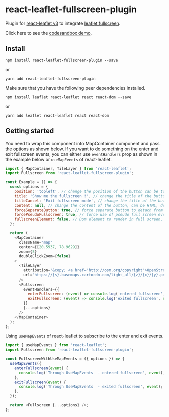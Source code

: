 # react-leaflet-fullscreen-plugin

Plugin for [react-leaflet v3](https://github.com/PaulLeCam/react-leaflet) to integrate [leaflet.fullscreen](https://github.com/brunob/leaflet.fullscreen).

Click here to see the [codesandbox demo](https://codesandbox.io/s/react-leaflet-fullscreen-plugin-example-k17g2?file=/src/Example.js).

## Install

`npm install react-leaflet-fullscreen-plugin --save`

or

`yarn add react-leaflet-fullscreen-plugin`

Make sure that you have the following peer dependencies installed.

`npm install leaflet react-leaflet react react-dom --save`

or

`yarn add leaflet react-leaflet react react-dom`

## Getting started

You need to wrap this component into MapContainer component and pass the options as shown below. If you want to do something on the enter and exit fullscreen events, you can either use `eventHandlers` prop as shown in the example below or `useMapEvents` of react-leaflet.

```javascript
import { MapContainer, TileLayer } from 'react-leaflet';
import Fullscreen from 'react-leaflet-fullscreen-plugin';

const Example = () => {
  const options = {
    position: 'topleft', // change the position of the button can be topleft, topright, bottomright or bottomleft, default topleft
    title: 'Show me the fullscreen !', // change the title of the button, default Full Screen
    titleCancel: 'Exit fullscreen mode', // change the title of the button when fullscreen is on, default Exit Full Screen
    content: null, // change the content of the button, can be HTML, default null
    forceSeparateButton: true, // force separate button to detach from zoom buttons, default false
    forcePseudoFullscreen: true, // force use of pseudo full screen even if full screen API is available, default false
    fullscreenElement: false, // Dom element to render in full screen, false by default, fallback to map._container
  };

  return (
    <MapContainer
      className="map"
      center={[20.5937, 78.9629]}
      zoom={5}
      doubleClickZoom={false}
    >
      <TileLayer
        attribution='&copy; <a href="http://osm.org/copyright">OpenStreetMap</a> contributors &copy; <a href="https://carto.com/attribution/">CARTO</a>'
        url="https://{s}.basemaps.cartocdn.com/light_all/{z}/{x}/{y}.png"
      />
      <Fullscreen
        eventHandlers={{
          enterFullscreen: (event) => console.log('entered fullscreen', event),
          exitFullscreen: (event) => console.log('exited fullscreen', event),
        }}
        {...options}
      />
    </MapContainer>
  );
};
```
Using `useMapEvents` of react-leaflet to subscribe to the enter and exit events.

```javascript
import { useMapEvents } from 'react-leaflet';
import Fullscreen from 'react-leaflet-fullscreen-plugin';

const FullscreenWithUseMapEvents = ({ options }) => {
  useMapEvents({
    enterFullscreen(event) {
      console.log('Through UseMapEvents  - entered fullscreen', event);
    },
    exitFullscreen(event) {
      console.log('Through UseMapEvents  - exited fullscreen', event);
    },
  });

  return <Fullscreen {...options} />;
};
```
